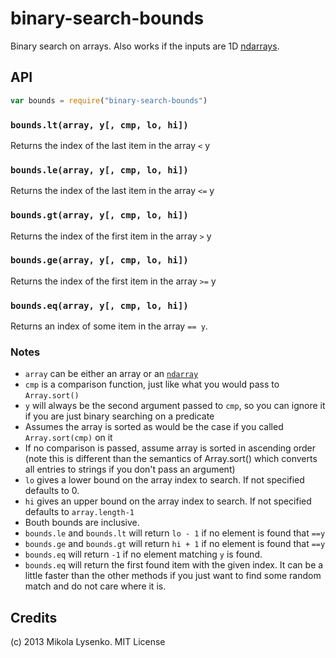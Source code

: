 binary-search-bounds
====================
Binary search on arrays.  Also works if the inputs are 1D [ndarrays](https://github.com/mikolalysenko/ndarray).

## API

```javascript
var bounds = require("binary-search-bounds")
```

### `bounds.lt(array, y[, cmp, lo, hi])`
Returns the index of the last item in the array `<` y

### `bounds.le(array, y[, cmp, lo, hi])`
Returns the index of the last item in the array `<=` y

### `bounds.gt(array, y[, cmp, lo, hi])`
Returns the index of the first item in the array `>` y

### `bounds.ge(array, y[, cmp, lo, hi])`
Returns the index of the first item in the array `>=` y

### `bounds.eq(array, y[, cmp, lo, hi])`
Returns an index of some item in the array `== y`.

### Notes

* `array` can be either an array or an [`ndarray`](https://github.com/mikolalysenko/ndarray)
* `cmp` is a comparison function, just like what you would pass to `Array.sort()`
* `y` will always be the second argument passed to `cmp`, so you can ignore it if you are just binary searching on a predicate
* Assumes the array is sorted as would be the case if you called `Array.sort(cmp)` on it
* If no comparison is passed, assume array is sorted in ascending order (note this is different than the semantics of Array.sort() which converts all entries to strings if you don't pass an argument)
* `lo` gives a lower bound on the array index to search.  If not specified defaults to 0.
* `hi` gives an upper bound on the array index to search.  If not specified defaults to `array.length-1`
* Bouth bounds are inclusive.
* `bounds.le` and `bounds.lt` will return `lo - 1` if no element is found that `==y`
* `bounds.ge` and `bounds.gt` will return `hi + 1` if no element is found that `==y`
* `bounds.eq` will return `-1` if no element matching `y` is found.
* `bounds.eq` will return the first found item with the given index.  It can be a little faster than the other methods if you just want to find some random match and do not care where it is.

## Credits
(c) 2013 Mikola Lysenko. MIT License